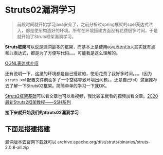 # Struts02漏洞学习

>前段时间就开始学习java安全了，之前分析过spring框架的spel表达式注入，都是使用构造好的环境。所有在环境搭建方面没有花费很多时间，于是就开始了Struts框架漏洞学习。

**Struts框架**可以说是漏洞最多的框架，而基本上是使用`OGNL表达式注入`其实就有点和`EL`表达式，都是为了方便写代码。。。可能我是这么理解的。

[OGNL表达式介绍](https://www.cnblogs.com/renchunxiao/p/3423299.html)

还有说明一下，这里的环境都是自己搭建的，使用花费了我好多时间。。。（因为`struts.xml`配置文件前面多了一个空格导致环境出问题。。还是自己tcl）这里推荐去了解一下Struts02框架。简简单单的学习一下就OK。

[Struts2框架基础](https://www.cnblogs.com/cenyu/p/6219894.html)可以看文章也可以看视频，我比较笨就看的视频加看文章。[2020最新Struts2框架教程——SSH系列](https://www.bilibili.com/video/BV1tp4y1v7gc)

**接下来就开始我们的Struts02漏洞学习**

## 下面是搭建搭建
漏洞版本去官网下载就可以
archive.apache.org/dist/struts/binaries/struts-2.0.8-all.zip
[](.img/环境.png)

